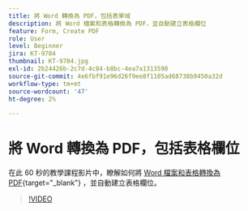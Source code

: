 ```yaml
---
title: 將 Word 轉換為 PDF，包括表單域
description: 將 Word 檔案和表格轉換為 PDF，並自動建立表格欄位
feature: Form, Create PDF
role: User
level: Beginner
jira: KT-9704
thumbnail: KT-9704.jpg
exl-id: 2b24426b-2c7d-4c84-b8bc-4ea7a1313598
source-git-commit: 4e6fbf91e96d26f9ee8f1105ad68738b9450a32d
workflow-type: tm+mt
source-wordcount: '47'
ht-degree: 2%

---
```


# 將 Word 轉換為 PDF，包括表格欄位

在此 60 秒的教學課程影片中，瞭解如何將 [Word 檔案和表格轉換為 PDF](https://www.adobe.com/acrobat/online/word-to-pdf.html){target="_blank"} ，並自動建立表格欄位。

>[!VIDEO](https://video.tv.adobe.com/v/340082?quality=12&learn=on&hidetitle=true)
